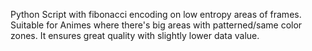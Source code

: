 Python Script with fibonacci encoding on low entropy areas of frames. Suitable for Animes where there's big areas with patterned/same color zones. It ensures great quality with slightly lower data value.

